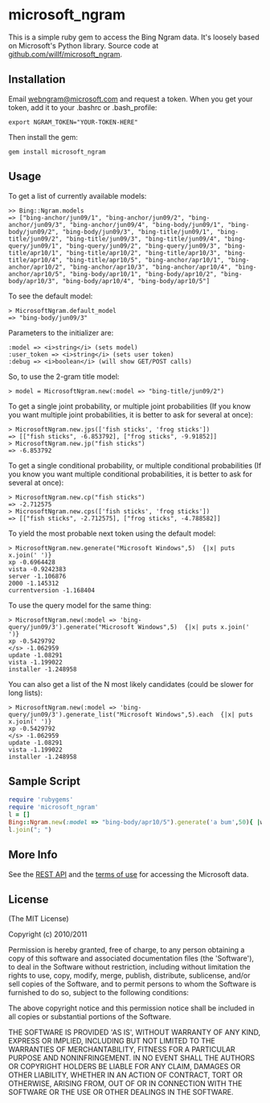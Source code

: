 microsoft_ngram
===============

This is a simple ruby gem to access the Bing Ngram data. It's loosely based on Microsoft's Python library.
Source code at [github.com/willf/microsoft_ngram](http://github.com/willf/microsoft_ngram).

Installation
------------

Email [webngram@microsoft.com](mailto:webngram@microsoft.com?subject=Token%20Request) and request a token.
When you get your token, add it to your .bashrc or .bash_profile:

    export NGRAM_TOKEN="YOUR-TOKEN-HERE"
    
Then install the gem:

    gem install microsoft_ngram

Usage
-----

To get a list of currently available models:
 
    >> Bing::Ngram.models
    => ["bing-anchor/jun09/1", "bing-anchor/jun09/2", "bing-anchor/jun09/3", "bing-anchor/jun09/4", "bing-body/jun09/1", "bing-body/jun09/2", "bing-body/jun09/3", "bing-title/jun09/1", "bing-title/jun09/2", "bing-title/jun09/3", "bing-title/jun09/4", "bing-query/jun09/1", "bing-query/jun09/2", "bing-query/jun09/3", "bing-title/apr10/1", "bing-title/apr10/2", "bing-title/apr10/3", "bing-title/apr10/4", "bing-title/apr10/5", "bing-anchor/apr10/1", "bing-anchor/apr10/2", "bing-anchor/apr10/3", "bing-anchor/apr10/4", "bing-anchor/apr10/5", "bing-body/apr10/1", "bing-body/apr10/2", "bing-body/apr10/3", "bing-body/apr10/4", "bing-body/apr10/5"] 
 
To see the default model:

    > MicrosoftNgram.default_model            
    => "bing-body/jun09/3" 

Parameters to the initializer are:

    :model => <i>string</i> (sets model)
    :user_token => <i>string</i> (sets user token)
    :debug => <i>boolean</i> (will show GET/POST calls)
 
So, to use the 2-gram title model:

    > model = MicrosoftNgram.new(:model => "bing-title/jun09/2")

To get a single joint probability, or multiple joint probabilities (If
you know you want multiple joint probabilities, it is better to ask
for several at once):

    > MicrosoftNgram.new.jps(['fish sticks', 'frog sticks'])
    => [["fish sticks", -6.853792], ["frog sticks", -9.91852]] 
    > MicrosoftNgram.new.jp("fish sticks")
    => -6.853792 

To get a single conditional probability, or multiple conditional probabilities (If you know you want multiple conditional probabilities, it is better to ask for several at once):

    > MicrosoftNgram.new.cp("fish sticks")
    => -2.712575 
    > MicrosoftNgram.new.cps(['fish sticks', 'frog sticks'])
    => [["fish sticks", -2.712575], ["frog sticks", -4.788582]] 

To yield the most probable next token using the default model:

    > MicrosoftNgram.new.generate("Microsoft Windows",5)  {|x| puts x.join(' ')}
    xp -0.6964428
    vista -0.9242383
    server -1.106876
    2000 -1.145312
    currentversion -1.168404

To use the query model for the same thing:

    > MicrosoftNgram.new(:model => 'bing-query/jun09/3').generate("Microsoft Windows",5)  {|x| puts x.join(' ')}
    xp -0.5429792
    </s> -1.062959
    update -1.08291
    vista -1.199022
    installer -1.248958
    
You can also get a list of the N most likely candidates (could be slower for long lists):

    > MicrosoftNgram.new(:model => 'bing-query/jun09/3').generate_list("Microsoft Windows",5).each  {|x| puts x.join(' ')}
    xp -0.5429792
    </s> -1.062959
    update -1.08291
    vista -1.199022
    installer -1.248958 
       
Sample Script
-------------

```ruby
require 'rubygems'
require 'microsoft_ngram'
l = []
Bing::Ngram.new(:model => "bing-body/apr10/5").generate('a bum',50){ |w,_| l << w }
l.join("; ")
```

More Info
---------

See the [REST API](http://web-ngram.research.microsoft.com/info/rest.html) and the 
[terms of use](http://web-ngram.research.microsoft.com/info/TermsOfUse.htm) for accessing the Microsoft data.

License
-------

(The MIT License)

Copyright (c) 2010/2011

Permission is hereby granted, free of charge, to any person obtaining
a copy of this software and associated documentation files (the
'Software'), to deal in the Software without restriction, including
without limitation the rights to use, copy, modify, merge, publish,
distribute, sublicense, and/or sell copies of the Software, and to
permit persons to whom the Software is furnished to do so, subject to
the following conditions:

The above copyright notice and this permission notice shall be
included in all copies or substantial portions of the Software.

THE SOFTWARE IS PROVIDED 'AS IS', WITHOUT WARRANTY OF ANY KIND,
EXPRESS OR IMPLIED, INCLUDING BUT NOT LIMITED TO THE WARRANTIES OF
MERCHANTABILITY, FITNESS FOR A PARTICULAR PURPOSE AND NONINFRINGEMENT.
IN NO EVENT SHALL THE AUTHORS OR COPYRIGHT HOLDERS BE LIABLE FOR ANY
CLAIM, DAMAGES OR OTHER LIABILITY, WHETHER IN AN ACTION OF CONTRACT,
TORT OR OTHERWISE, ARISING FROM, OUT OF OR IN CONNECTION WITH THE
SOFTWARE OR THE USE OR OTHER DEALINGS IN THE SOFTWARE.
